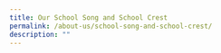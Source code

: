 ```yaml
---
title: Our School Song and School Crest
permalink: /about-us/school-song-and-school-crest/
description: ""
---
```

